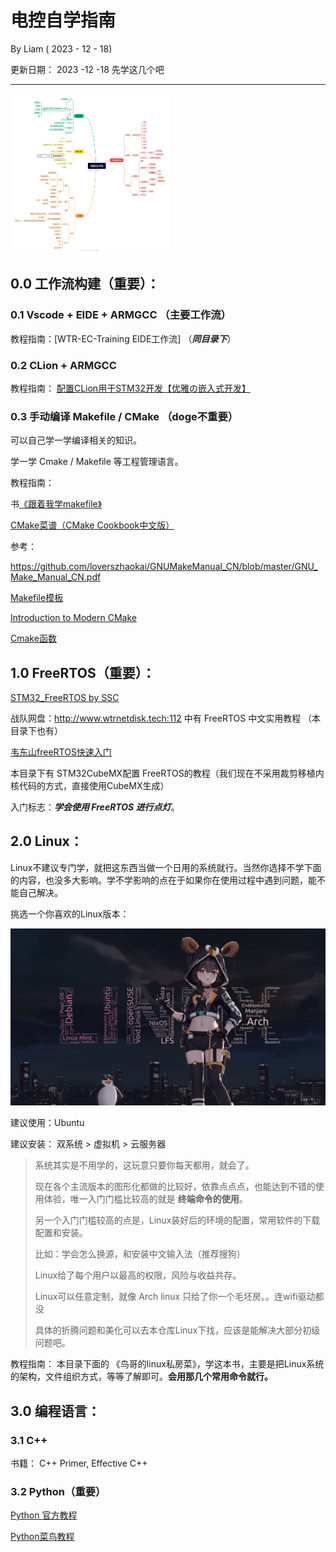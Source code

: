# 电控自学指南 

By  Liam  ( 2023 - 12 - 18)

更新日期：  2023 -12 -18   先学这几个吧

------

<img src="电控自学指南.assets/image-20231218102730912.png" alt="image-20231218102730912" style="zoom: 25%;" />

## 0.0   工作流构建（重要）：

### 0.1    Vscode + EIDE +  ARMGCC  （主要工作流）

教程指南：[WTR-EC-Training EIDE工作流]   （***同目录下***）

### 0.2    CLion  +   ARMGCC

教程指南： [配置CLion用于STM32开发【优雅の嵌入式开发】](https://zhuanlan.zhihu.com/p/145801160?v_p=86)   

### 0.3   手动编译 Makefile  /  CMake  （doge不重要）

可以自己学一学编译相关的知识。  

学一学 Cmake  /  Makefile  等工程管理语言。

教程指南： 

书[《跟着我学makefile》](https://github.com/seisman/how-to-write-makefile)

[CMake菜谱（CMake Cookbook中文版）](https://www.bookstack.cn/books/CMake-Cookbook)

参考：

https://github.com/loverszhaokai/GNUMakeManual_CN/blob/master/GNU_Make_Manual_CN.pdf

[Makefile模板](https://github.com/TheNetAdmin/Makefile-Templates/blob/master/Readme-cn.md)

[Introduction to Modern CMake](https://cliutils.gitlab.io/modern-cmake/)  

[Cmake函数](https://runebook.dev/zh/docs/cmake/-index-#google_vignette)



## 1.0   FreeRTOS（重要）：

[STM32_FreeRTOS by SSC](https://github.com/SSC202/FreeRTOS)

战队网盘：http://www.wtrnetdisk.tech:112    中有 FreeRTOS 中文实用教程  （本目录下也有）

[韦东山freeRTOS快速入门](https://www.bilibili.com/video/BV1844y1g7ud/?spm_id_from=333.337.search-card.all.click&vd_source=714da0d3f8c9457ebfafa6c4b54f88be)

本目录下有 STM32CubeMX配置 FreeRTOS的教程（我们现在不采用裁剪移植内核代码的方式，直接使用CubeMX生成）

入门标志：***学会使用  FreeRTOS  进行点灯***。 



## 2.0    Linux：

Linux不建议专门学，就把这东西当做一个日用的系统就行。当然你选择不学下面的内容，也没多大影响。学不学影响的点在于如果你在使用过程中遇到问题，能不能自己解决。

挑选一个你喜欢的Linux版本：

<img src="电控自学指南.assets/Cache_-4219a6a14d95c64e.jpg" alt="Cache_-4219a6a14d95c64e" style="zoom:50%;" />

建议使用：Ubuntu

建议安装：  双系统   >   虚拟机   >   云服务器

> 系统其实是不用学的，这玩意只要你每天都用，就会了。
>
> 现在各个主流版本的图形化都做的比较好，依靠点点点，也能达到不错的使用体验，唯一入门门槛比较高的就是 **终端命令的使用**。
>
> 另一个入门门槛较高的点是，Linux装好后的环境的配置，常用软件的下载配置和安装。
>
> 比如：学会怎么换源，和安装中文输入法（推荐搜狗）
>
> Linux给了每个用户以最高的权限，风险与收益共存。
>
> Linux可以任意定制，就像 Arch linux  只给了你一个毛坯房。。连wifi驱动都没
>
> 具体的折腾问题和美化可以去本仓库Linux下找，应该是能解决大部分初级问题吧。

教程指南：  本目录下面的    《鸟哥的linux私房菜》，学这本书，主要是把Linux系统的架构，文件组织方式，等等了解即可。**会用那几个常用命令就行。**



## 3.0   编程语言：

### 3.1    C++

书籍： C++  Primer,  Effective C++

### 3.2    Python（重要）

[Python 官方教程](https://docs.python.org/zh-cn/3/tutorial/index.html)

[Python菜鸟教程](https://www.runoob.com/python/python-basic-syntax.html)

